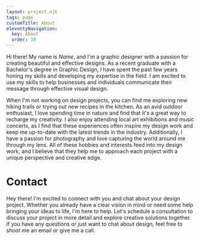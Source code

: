 ```yaml
---
layout: project.njk
tags: page
customTitle: About
eleventyNavigation:
  key: About
  order: 10
---
```


Hi there! My name is _Name_, and I'm a graphic designer with a passion for creating beautiful and effective designs. As a recent graduate with a Bachelor's degree in Graphic Design, I have spent the past few years honing my skills and developing my expertise in the field. I am excited to use my skills to help businesses and individuals communicate their message through effective visual design.

When I'm not working on design projects, you can find me exploring new hiking trails or trying out new recipes in the kitchen. As an avid outdoor enthusiast, I love spending time in nature and find that it's a great way to recharge my creativity. I also enjoy attending local art exhibitions and music concerts, as I find that these experiences often inspire my design work and keep me up-to-date with the latest trends in the industry. Additionally, I have a passion for photography and love capturing the world around me through my lens. All of these hobbies and interests feed into my design work, and I believe that they help me to approach each project with a unique perspective and creative edge.

# Contact

Hey there! I'm excited to connect with you and chat about your design project. Whether you already have a clear vision in mind or need some help bringing your ideas to life, I'm here to help. Let's schedule a consultation to discuss your project in more detail and explore creative solutions together. If you have any questions or just want to chat about design, feel free to shoot me an email or give me a call.
